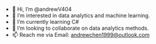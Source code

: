 - 👋 Hi, I’m @andrewV404
- 👀 I’m interested in data analytics and machine learning.
- 🌱 I’m currently learning C#
- 💞️ I’m looking to collaborate on data analytics methods.
- 📫 Reach me via Email: andrewchen1999@outlook.com

<!---
andrewV404/andrewV404 is a ✨ special ✨ repository because its `README.md` (this file) appears on your GitHub profile.
You can click the Preview link to take a look at your changes.
--->
